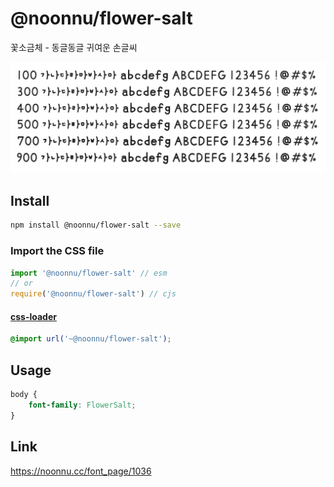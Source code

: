 # @noonnu/flower-salt

꽃소금체 - 동글동글 귀여운 손글씨

![example](./example.png)

## Install

```bash
npm install @noonnu/flower-salt --save
```

### Import the CSS file

```js
import '@noonnu/flower-salt' // esm
// or
require('@noonnu/flower-salt') // cjs
```

#### [css-loader](https://github.com/webpack-contrib/css-loader)

```css
@import url('~@noonnu/flower-salt');
```

## Usage

```css
body {
    font-family: FlowerSalt;
}
```

## Link

https://noonnu.cc/font_page/1036
